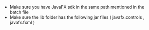* Make sure you have JavaFX sdk in the same path mentioned in the batch file 
* Make sure the lib folder has the following jar files ( javafx.controls , javafx.fxml )
